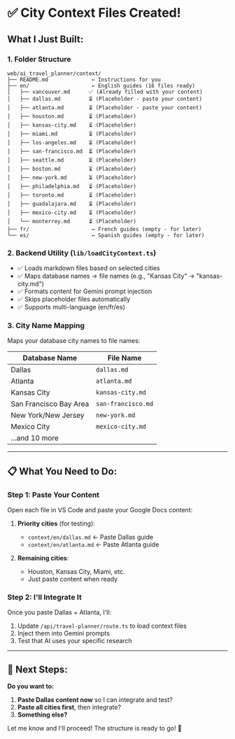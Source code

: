 # ✅ City Context Files Created!

## What I Just Built:

### 1. Folder Structure
```
web/ai_travel_planner/context/
├── README.md              ← Instructions for you
├── en/                    ← English guides (16 files ready)
│   ├── vancouver.md      ✅ (Already filled with your content)
│   ├── dallas.md         ⏳ (Placeholder - paste your content)
│   ├── atlanta.md        ⏳ (Placeholder - paste your content)
│   ├── houston.md        ⏳ (Placeholder)
│   ├── kansas-city.md    ⏳ (Placeholder)
│   ├── miami.md          ⏳ (Placeholder)
│   ├── los-angeles.md    ⏳ (Placeholder)
│   ├── san-francisco.md  ⏳ (Placeholder)
│   ├── seattle.md        ⏳ (Placeholder)
│   ├── boston.md         ⏳ (Placeholder)
│   ├── new-york.md       ⏳ (Placeholder)
│   ├── philadelphia.md   ⏳ (Placeholder)
│   ├── toronto.md        ⏳ (Placeholder)
│   ├── guadalajara.md    ⏳ (Placeholder)
│   ├── mexico-city.md    ⏳ (Placeholder)
│   └── monterrey.md      ⏳ (Placeholder)
├── fr/                    ← French guides (empty - for later)
└── es/                    ← Spanish guides (empty - for later)
```

### 2. Backend Utility (`lib/loadCityContext.ts`)
- ✅ Loads markdown files based on selected cities
- ✅ Maps database names → file names (e.g., "Kansas City" → "kansas-city.md")
- ✅ Formats content for Gemini prompt injection
- ✅ Skips placeholder files automatically
- ✅ Supports multi-language (en/fr/es)

### 3. City Name Mapping
Maps your database city names to file names:

| Database Name | File Name |
|--------------|-----------|
| Dallas | `dallas.md` |
| Atlanta | `atlanta.md` |
| Kansas City | `kansas-city.md` |
| San Francisco Bay Area | `san-francisco.md` |
| New York/New Jersey | `new-york.md` |
| Mexico City | `mexico-city.md` |
| ...and 10 more |

---

## 📋 What You Need to Do:

### Step 1: Paste Your Content
Open each file in VS Code and paste your Google Docs content:

1. **Priority cities** (for testing):
   - `context/en/dallas.md` ← Paste Dallas guide
   - `context/en/atlanta.md` ← Paste Atlanta guide

2. **Remaining cities**:
   - Houston, Kansas City, Miami, etc.
   - Just paste content when ready

### Step 2: I'll Integrate It
Once you paste Dallas + Atlanta, I'll:
1. Update `/api/travel-planner/route.ts` to load context files
2. Inject them into Gemini prompts
3. Test that AI uses your specific research

---

## 🎯 Next Steps:

**Do you want to:**
1. **Paste Dallas content now** so I can integrate and test?
2. **Paste all cities first**, then integrate?
3. **Something else?**

Let me know and I'll proceed! The structure is ready to go! 🚀
